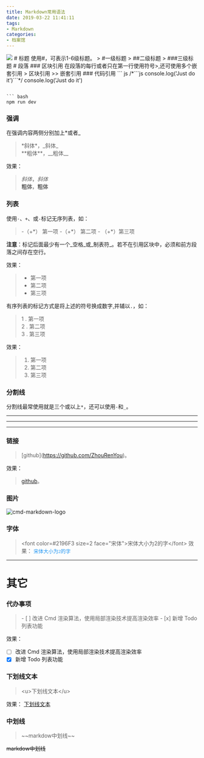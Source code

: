 ```yaml
---
title: Markdown常用语法
date: 2019-03-22 11:41:11
tags: 
- Markdown
categories: 
- 档案馆
---
```

<img src="https://wx4.sinaimg.cn/mw1024/8954143dgy1g1borz1agvj21900u0qv6.jpg" class="full-image" />
# 标题
使用#，可表示1-6级标题。
> #一级标题
> ##二级标题
> ###三级标题
# 段落
### 区块引用
在段落的每行或者只在第一行使用符号>,还可使用多个嵌套引用
> 区块引用
>> 嵌套引用
### 代码引用
``` js
/*```js  console.log('Just do it')```*/
console.log('Just do it')

```

``` bash
npm run dev
```
<!-- more -->
### 强调
在强调内容两侧分别加上*或者_
> \*斜体\*，\_斜体\_    
> \*\*粗体\*\*，\_\_粗体\_\_

效果：
> *斜体*，_斜体_    
> **粗体**，__粗体__

### 列表
使用`·`、`+`、或`-`标记无序列表，如：
> \-（+\*） 第一项
> \-（+\*） 第二项
> \- （+\*）第三项

**注意**：标记后面最少有一个_空格_或_制表符_。若不在引用区块中，必须和前方段落之间存在空行。

效果：
> + 第一项
> + 第二项
> + 第三项

有序列表的标记方式是将上述的符号换成数字,并辅以`.`，如：
> 1 . 第一项   
> 2 . 第二项    
> 3 . 第三项    

效果：
> 1. 第一项
> 2. 第二项
> 3. 第三项

###  分割线
分割线最常使用就是三个或以上`*`，还可以使用`-`和`_`。
***
---
___

### 链接

> \[github\]\(https://github.com/ZhouRenYou)。

效果：
> [github](https://github.com/ZhouRenYou)。

### 图片

![cmd-markdown-logo](https://www.zybuluo.com/static/img/logo.png)

### 字体
> <font color=#2196F3 size=2 face="宋体"\>宋体大小为2的字</font\>
效果：
<font color=#2196F3 size=2 face="宋体">宋体大小为2的字</font>

----


# 其它
### 代办事项

> \- [ ] 改进 Cmd 渲染算法，使用局部渲染技术提高渲染效率
> \- [x] 新增 Todo 列表功能


效果：

- [ ] 改进 Cmd 渲染算法，使用局部渲染技术提高渲染效率
- [x] 新增 Todo 列表功能

### 下划线文本
> <u\>下划线文本</u\>

效果：
<u>下划线文本</u>

### 中划线
> \~~markdow中划线~~

~~markdow中划线~~
